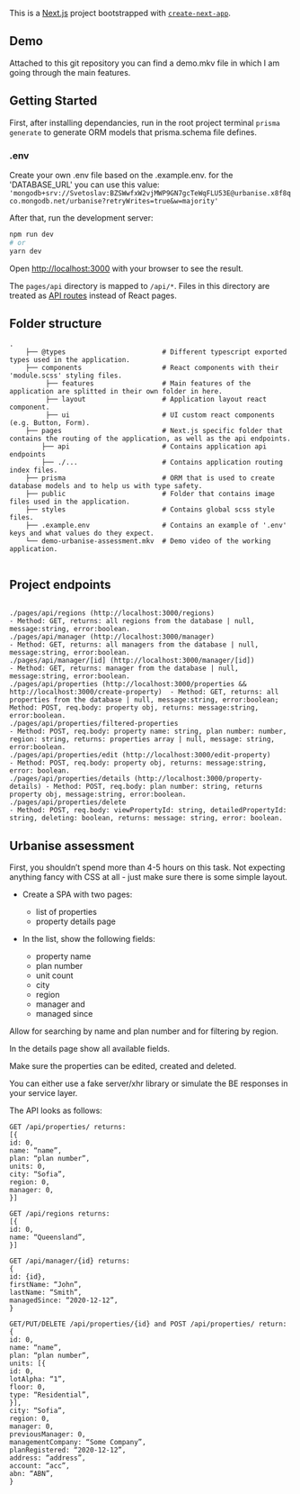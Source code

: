 This is a [Next.js](https://nextjs.org/) project bootstrapped with [`create-next-app`](https://github.com/vercel/next.js/tree/canary/packages/create-next-app).

## Demo
Attached to this git repository you can find a demo.mkv file in which I am going through the main features.

## Getting Started
First, after installing dependancies, run in the root project terminal `prisma generate` to generate ORM models that prisma.schema file defines.

### .env
Create your own .env file based on the .example.env.
for the 'DATABASE_URL' you can use this value: `'mongodb+srv://Svetoslav:BZSWwfxW2vjMWP9GN7gcTeWqFLU53E@urbanise.x8f8qco.mongodb.net/urbanise?retryWrites=true&w=majority'`

After that, run the development server:

```bash
npm run dev
# or
yarn dev
```

Open [http://localhost:3000](http://localhost:3000) with your browser to see the result.

The `pages/api` directory is mapped to `/api/*`. Files in this directory are treated as [API routes](https://nextjs.org/docs/api-routes/introduction) instead of React pages.

## Folder structure

```
.
    ├── @types                        # Different typescript exported types used in the application.
    ├── components                    # React components with their 'module.scss' styling files.
         ├── features                 # Main features of the application are splitted in their own folder in here.
         ├── layout                   # Application layout react component.
         ├── ui                       # UI custom react components (e.g. Button, Form).
    ├── pages                         # Next.js specific folder that contains the routing of the application, as well as the api endpoints.
        ├── api                       # Contains application api endpoints 
        ├── ./...                     # Contains application routing index files.
    ├── prisma                        # ORM that is used to create database models and to help us with type safety.
    ├── public                        # Folder that contains image files used in the application.
    ├── styles                        # Contains global scss style files.
    ├── .example.env                  # Contains an example of '.env' keys and what values do they expect.
    └── demo-urbanise-assessment.mkv  # Demo video of the working application.
    
```

## Project endpoints

```

./pages/api/regions (http://localhost:3000/regions)                     - Method: GET, returns: all regions from the database | null, message:string, error:boolean.
./pages/api/manager (http://localhost:3000/manager)                     - Method: GET, returns: all managers from the database | null, message:string, error:boolean.
./pages/api/manager/[id] (http://localhost:3000/manager/[id])           - Method: GET, returns: manager from the database | null, message:string, error:boolean.
./pages/api/properties (http://localhost:3000/properties && http://localhost:3000/create-property)  - Method: GET, returns: all properties from the database | null, message:string, error:boolean; Method: POST, req.body: property obj, returns: message:string, error:boolean.
./pages/api/properties/filtered-properties                              - Method: POST, req.body: property name: string, plan number: number, region: string, returns: properties array | null, message: string, error:boolean.
./pages/api/properties/edit (http://localhost:3000/edit-property)       - Method: POST, req.body: property obj, returns: message:string, error: boolean.
./pages/api/properties/details (http://localhost:3000/property-details) - Method: POST, req.body: plan number: string, returns property obj, message:string, error:boolean.
./pages/api/properties/delete                                           - Method: POST, req.body: viewPropertyId: string, detailedPropertyId: string, deleting: boolean, returns: message: string, error: boolean.

```

## Urbanise assessment
First, you shouldn’t spend more than 4-5 hours on this task. Not expecting anything fancy
with CSS at all - just make sure there is some simple layout.

* Create a SPA with two pages:
    * list of properties
    * property details page

* In the list, show the following fields:
    * property name
    * plan number
    * unit count
    * city
    * region
    * manager and
    * managed since

Allow for searching by name and plan number and for filtering by region.

In the details page show all available fields.

Make sure the properties can be edited, created and deleted.

You can either use a fake server/xhr library or simulate the BE responses in your service
layer.

The API looks as follows:
```
GET /api/properties/ returns:
[{
id: 0,
name: “name”,
plan: “plan number”,
units: 0,
city: “Sofia”,
region: 0,
manager: 0,
}]

GET /api/regions returns:
[{
id: 0,
name: “Queensland”,
}]

GET /api/manager/{id} returns:
{
id: {id},
firstName: “John”,
lastName: “Smith”,
managedSince: “2020-12-12”,
}

GET/PUT/DELETE /api/properties/{id} and POST /api/properties/ return:
{
id: 0,
name: “name”,
plan: “plan number”,
units: [{
id: 0,
lotAlpha: “1”,
floor: 0,
type: “Residential”,
}],
city: “Sofia”,
region: 0,
manager: 0,
previousManager: 0,
managementCompany: “Some Company”,
planRegistered: “2020-12-12”,
address: “address”,
account: “acc”,
abn: “ABN”,
}
```
